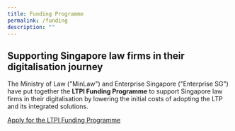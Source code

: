 ```yaml
---
title: Funding Programme
permalink: /funding
description: ""
---
```

## Supporting Singapore law firms in their digitalisation journey

The Ministry of Law ("MinLaw") and Enterprise Singapore ("Enterprise SG") have put together the **LTPI Funding Programme** to support Singapore law firms in their digitalisation by lowering the initial costs of adopting the LTP and its integrated solutions.

[Apply for the LTPI Funding Programme](https://www.gobusiness.gov.sg/productivity-solutions-grant/itsolution/legal/)